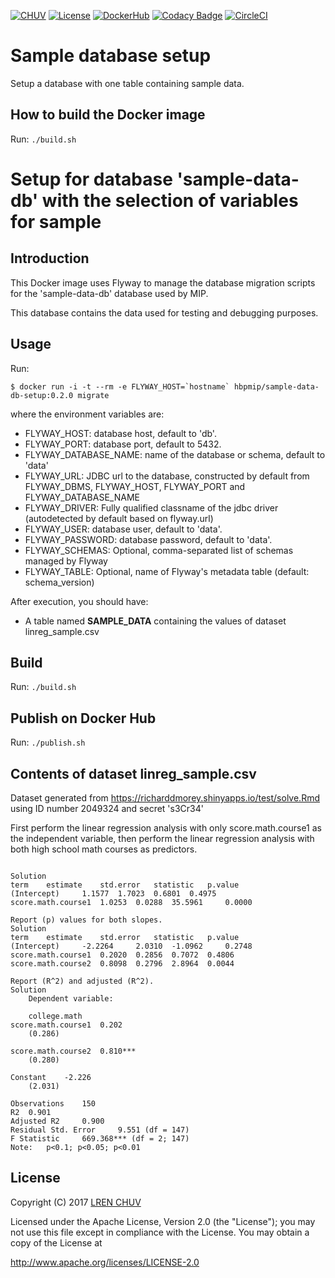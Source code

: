 [![CHUV](https://img.shields.io/badge/CHUV-LREN-AF4C64.svg)](https://www.unil.ch/lren/en/home.html) [![License](https://img.shields.io/badge/license-Apache--2.0-blue.svg)](https://github.com/LREN-CHUV/sample-data-db-setup/blob/master/LICENSE) [![DockerHub](https://img.shields.io/badge/docker-hbpmip%2Fdata--db--setup-008bb8.svg)](https://hub.docker.com/r/hbpmip/sample-data-db-setup/) [![Codacy Badge](https://api.codacy.com/project/badge/Grade/bb61058330e04b8196e4f991abcfbba4)](https://www.codacy.com/app/hbp-mip/sample-data-db-setup?utm_source=github.com&amp;utm_medium=referral&amp;utm_content=LREN-CHUV/sample-data-db-setup&amp;utm_campaign=Badge_Grade)
[![CircleCI](https://circleci.com/gh/LREN-CHUV/sample-data-db-setup.svg?style=svg)](https://circleci.com/gh/LREN-CHUV/sample-data-db-setup)


# Sample database setup

Setup a database with one table containing sample data.

## How to build the Docker image

Run: `./build.sh`

# Setup for database 'sample-data-db' with the selection of variables for sample

## Introduction

This Docker image uses Flyway to manage the database migration scripts for the 'sample-data-db' database used by MIP.

This database contains the data used for testing and debugging purposes.

## Usage

Run:

```console
$ docker run -i -t --rm -e FLYWAY_HOST=`hostname` hbpmip/sample-data-db-setup:0.2.0 migrate
```

where the environment variables are:

* FLYWAY_HOST: database host, default to 'db'.
* FLYWAY_PORT: database port, default to 5432.
* FLYWAY_DATABASE_NAME: name of the database or schema, default to 'data'
* FLYWAY_URL: JDBC url to the database, constructed by default from FLYWAY_DBMS, FLYWAY_HOST, FLYWAY_PORT and FLYWAY_DATABASE_NAME
* FLYWAY_DRIVER: Fully qualified classname of the jdbc driver (autodetected by default based on flyway.url)
* FLYWAY_USER: database user, default to 'data'.
* FLYWAY_PASSWORD: database password, default to 'data'.
* FLYWAY_SCHEMAS: Optional, comma-separated list of schemas managed by Flyway
* FLYWAY_TABLE: Optional, name of Flyway's metadata table (default: schema_version)

After execution, you should have:

* A table named **SAMPLE_DATA** containing the values of dataset linreg_sample.csv

## Build

Run: `./build.sh`

## Publish on Docker Hub

Run: `./publish.sh`

## Contents of dataset linreg_sample.csv

Dataset generated from https://richarddmorey.shinyapps.io/test/solve.Rmd using ID number 2049324 and secret 's3Cr34'

First perform the linear regression analysis with only score.math.course1 as the independent variable, then perform the linear regression analysis with both high school math courses as predictors.

```

Solution
term 	estimate 	std.error 	statistic 	p.value
(Intercept) 	1.1577 	1.7023 	0.6801 	0.4975
score.math.course1 	1.0253 	0.0288 	35.5961 	0.0000

Report (p) values for both slopes.
Solution
term 	estimate 	std.error 	statistic 	p.value
(Intercept) 	-2.2264 	2.0310 	-1.0962 	0.2748
score.math.course1 	0.2020 	0.2856 	0.7072 	0.4806
score.math.course2 	0.8098 	0.2796 	2.8964 	0.0044

Report (R^2) and adjusted (R^2).
Solution
	Dependent variable:

	college.math
score.math.course1 	0.202
	(0.286)

score.math.course2 	0.810***
	(0.280)

Constant 	-2.226
	(2.031)

Observations 	150
R2 	0.901
Adjusted R2 	0.900
Residual Std. Error 	9.551 (df = 147)
F Statistic 	669.368*** (df = 2; 147)
Note: 	p<0.1; p<0.05; p<0.01

```

## License

Copyright (C) 2017 [LREN CHUV](https://www.unil.ch/lren/en/home.html)

Licensed under the Apache License, Version 2.0 (the "License");
you may not use this file except in compliance with the License.
You may obtain a copy of the License at

http://www.apache.org/licenses/LICENSE-2.0
